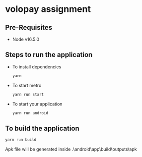 # volopay assignment

## Pre-Requisites

  * Node v16.5.0

## Steps to run the application

  * To install dependencies
  
    ```node.js
    yarn
    ```
  * To start metro
  
    ```node.js
    yarn run start
    ```
  * To start your application
  
    ```node.js
    yarn run android
    ```
## To build the application
   
   ```node.js
   yarn run build
   ```
   
   Apk file will be generated inside .\android\app\build\outputs\apk
